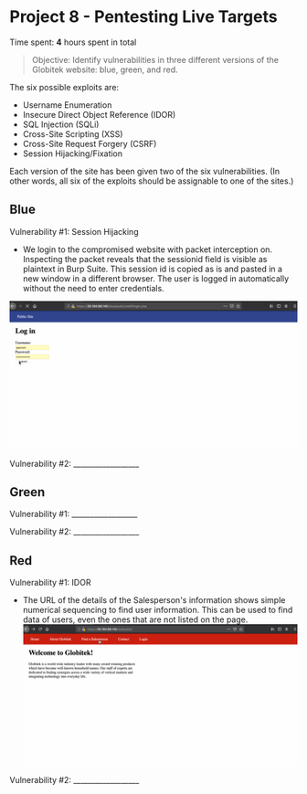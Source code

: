 # Project 8 - Pentesting Live Targets

Time spent: **4** hours spent in total

> Objective: Identify vulnerabilities in three different versions of the Globitek website: blue, green, and red.

The six possible exploits are:
* Username Enumeration
* Insecure Direct Object Reference (IDOR)
* SQL Injection (SQLi)
* Cross-Site Scripting (XSS)
* Cross-Site Request Forgery (CSRF)
* Session Hijacking/Fixation

Each version of the site has been given two of the six vulnerabilities. (In other words, all six of the exploits should be assignable to one of the sites.)

## Blue

Vulnerability #1: Session Hijacking
- We login to the compromised website with packet interception on. Inspecting the packet reveals that the sessionid field is visible as plaintext in Burp Suite. This session id is copied as is and pasted in a new window in a different browser. The user is logged in automatically without the need to enter credentials.

![ ](Week8_Attack1.gif)


Vulnerability #2: __________________

## Green

Vulnerability #1: __________________

Vulnerability #2: __________________


## Red

Vulnerability #1: IDOR
- The URL of the details of the Salesperson's information shows simple numerical sequencing to find user information. This can be used to find data of users, even the ones that are not listed on the page.
![ ](Week8_Attack5.gif)


Vulnerability #2: __________________
